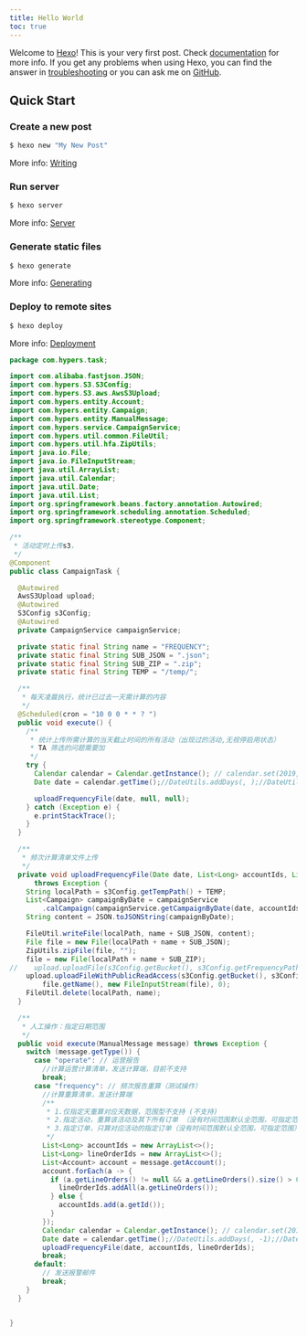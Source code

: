 ```yaml
---
title: Hello World
toc: true
---
```

Welcome to [Hexo](https://hexo.io/)! This is your very first post. Check [documentation](https://hexo.io/docs/) for more info. If you get any problems when using Hexo, you can find the answer in [troubleshooting](https://hexo.io/docs/troubleshooting.html) or you can ask me on [GitHub](https://github.com/hexojs/hexo/issues).

## Quick Start

### Create a new post

``` bash
$ hexo new "My New Post"
```
<!-- more -->
More info: [Writing](https://hexo.io/docs/writing.html)

### Run server

``` bash
$ hexo server
```

More info: [Server](https://hexo.io/docs/server.html)

### Generate static files

``` bash
$ hexo generate
```

More info: [Generating](https://hexo.io/docs/generating.html)

### Deploy to remote sites

``` bash
$ hexo deploy
```

More info: [Deployment](https://hexo.io/docs/one-command-deployment.html)


```java
package com.hypers.task;

import com.alibaba.fastjson.JSON;
import com.hypers.S3.S3Config;
import com.hypers.S3.aws.AwsS3Upload;
import com.hypers.entity.Account;
import com.hypers.entity.Campaign;
import com.hypers.entity.ManualMessage;
import com.hypers.service.CampaignService;
import com.hypers.util.common.FileUtil;
import com.hypers.util.hfa.ZipUtils;
import java.io.File;
import java.io.FileInputStream;
import java.util.ArrayList;
import java.util.Calendar;
import java.util.Date;
import java.util.List;
import org.springframework.beans.factory.annotation.Autowired;
import org.springframework.scheduling.annotation.Scheduled;
import org.springframework.stereotype.Component;

/**
 * 活动定时上传s3，
 */
@Component
public class CampaignTask {

  @Autowired
  AwsS3Upload upload;
  @Autowired
  S3Config s3Config;
  @Autowired
  private CampaignService campaignService;

  private static final String name = "FREQUENCY";
  private static final String SUB_JSON = ".json";
  private static final String SUB_ZIP = ".zip";
  private static final String TEMP = "/temp/";

  /**
   * 每天凌晨执行，统计已过去一天需计算的内容
   */
  @Scheduled(cron = "10 0 0 * * ? ")
  public void execute() {
    /**
     * 统计上传所需计算的当天截止时间的所有活动（出现过的活动,无视停启用状态）
     * TA 筛选的问题需要加
     */
    try {
      Calendar calendar = Calendar.getInstance(); // calendar.set(2019, 11, 26);
      Date date = calendar.getTime();//DateUtils.addDays(, );//DateUtils.addMonths( -1);

      uploadFrequencyFile(date, null, null);
    } catch (Exception e) {
      e.printStackTrace();
    }
  }

  /**
   * 频次计算清单文件上传
   */
  private void uploadFrequencyFile(Date date, List<Long> accountIds, List<Long> orderIds)
      throws Exception {
    String localPath = s3Config.getTempPath() + TEMP;
    List<Campaign> campaignByDate = campaignService
        .calCampaign(campaignService.getCampaignByDate(date, accountIds, orderIds));
    String content = JSON.toJSONString(campaignByDate);

    FileUtil.writeFile(localPath, name + SUB_JSON, content);
    File file = new File(localPath + name + SUB_JSON);
    ZipUtils.zipFile(file, "");
    file = new File(localPath + name + SUB_ZIP);
//    upload.uploadFile(s3Config.getBucket(), s3Config.getFrequencyPath(), file);
    upload.uploadFileWithPublicReadAccess(s3Config.getBucket(), s3Config.getFrequencyPath(),
        file.getName(), new FileInputStream(file), 0);
    FileUtil.delete(localPath, name);
  }

  /**
   * 人工操作：指定日期范围
   */
  public void execute(ManualMessage message) throws Exception {
    switch (message.getType()) {
      case "operate": // 运营报告
        //计算运营计算清单，发送计算端，目前不支持
        break;
      case "frequency": // 频次报告重算（测试操作）
        //计算重算清单，发送计算端
        /**
         * 1.仅指定天重算对应天数据，范围型不支持 (不支持)
         * 2.指定活动，重算该活动及其下所有订单 （没有时间范围默认全范围，可指定范围）
         * 3.指定订单，只算对应活动的指定订单（没有时间范围默认全范围，可指定范围）
         */
        List<Long> accountIds = new ArrayList<>();
        List<Long> lineOrderIds = new ArrayList<>();
        List<Account> account = message.getAccount();
        account.forEach(a -> {
          if (a.getLineOrders() != null && a.getLineOrders().size() > 0) {
            lineOrderIds.addAll(a.getLineOrders());
          } else {
            accountIds.add(a.getId());
          }
        });
        Calendar calendar = Calendar.getInstance(); // calendar.set(2019, 11, 26);
        Date date = calendar.getTime();//DateUtils.addDays(, -1);//DateUtils.addMonths( -1);
        uploadFrequencyFile(date, accountIds, lineOrderIds);
        break;
      default:
        // 发送报警邮件
        break;
    }
  }


}


```
